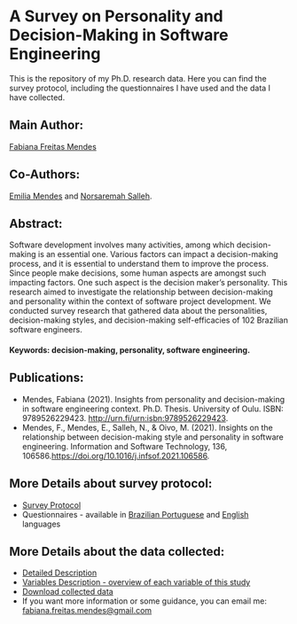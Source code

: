 # A Survey on Personality and Decision-Making in Software Engineering
This is the repository of my Ph.D. research data. Here you can find the survey protocol, including the questionnaires I have used and the data I have collected.

## Main Author:
[Fabiana Freitas Mendes](https://scholar.google.com.br/citations?hl=en&user=E-ni6HQAAAAJ)

## Co-Authors:
[Emilia Mendes](https://scholar.google.com.br/citations?hl=en&user=Mz4IbXgAAAAJ) and [Norsaremah Salleh](https://scholar.google.com.br/citations?hl=en&user=JUDY7OsAAAAJ).

## Abstract:
Software development involves many activities, among which decision-making is an essential one. Various factors can impact a decision-making process, and it is essential to understand them to improve the process. Since people make decisions, some human aspects are amongst such impacting factors. One such aspect is the decision maker’s personality. This research aimed to investigate the relationship between decision-making and personality within the context of software project development. We conducted survey research that gathered data about the personalities, decision-making styles, and decision-making self-efficacies of 102 Brazilian software engineers. 

#### Keywords: decision-making, personality, software engineering.

## Publications:
* Mendes, Fabiana (2021). Insights from personality and decision-making in software engineering context. Ph.D. Thesis. University of Oulu. ISBN: 9789526229423. http://urn.fi/urn:isbn:9789526229423.
* Mendes, F., Mendes, E., Salleh, N., & Oivo, M. (2021). Insights on the relationship between decision-making style and personality in software engineering. Information and Software Technology, 136, 106586.https://doi.org/10.1016/j.infsof.2021.106586.

## More Details about survey protocol:
* [Survey Protocol](https://github.com/fabianafmendes/DMSxPersonality/blob/main/Protocol/Survey%20Protocol.pdf)
* Questionnaires - available in [Brazilian Portuguese](https://github.com/fabianafmendes/DMSxPersonality/blob/main/Protocol/Questionnaire%20in%20Brazilian%20Portuguese.docx) and [English](https://github.com/fabianafmendes/DMSxPersonality/blob/main/Protocol/Questionnaire%20in%20English.docx) languages

## More Details about the data collected:
* [Detailed Description](https://github.com/fabianafmendes/DMSxPersonality/blob/main/Data/detailedDescription.md)
* [Variables Description - overview of each variable of this study](https://github.com/fabianafmendes/DMSxPersonality/blob/main/Data/variablesOverview.md)
* [Download collected data](https://github.com/fabianafmendes/DMSxPersonality/blob/main/Data/collected.data.xlsx)
* If you want more information or some guidance, you can email me: fabiana.freitas.mendes@gmail.com
